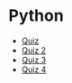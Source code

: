 # Python

- [Quiz](https://github.com/fahadraisfahad/Notes/blob/main/Programming/Python/Quiz.jpeg)
- [Quiz 2](https://github.com/fahadraisfahad/Notes/blob/main/Programming/Python/WhatsApp%20Image%202023-05-07%20at%205.40.38%20PM.jpeg)
- [Quiz 3](https://github.com/fahadraisfahad/Notes/blob/main/Programming/Python/WhatsApp%20Image%202023-05-10%20at%203.45.48%20PM.jpeg)
- [Quiz 4](blob:https://web.whatsapp.com/2e16cf78-41e9-4717-8f6b-2023cd8e2e46)

